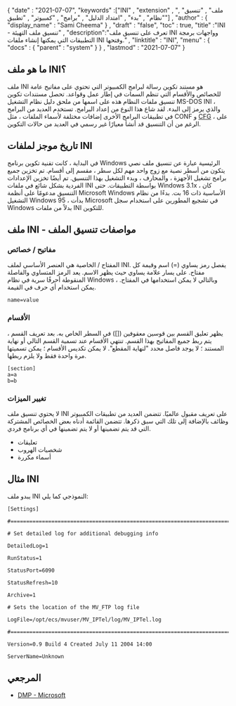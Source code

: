 {
  "date" : "2021-07-07",
  "keywords" :["INI" , "extension" , "ملف" , "تنسيق" , "نظام" , "بدء" , "امتداد الدليل" , "برامج" , "كمبيوتر" , "تطبيق"] ,
  "author" : {
    "display_name" : "Sami Cheema"
} ,
  "draft" : "false",
  "toc" : true,
  "title" :"INI - تنسيق ملف التهيئة" ,
  "description":"تعرف على تنسيق ملف INI وواجهات برمجة التطبيقات التي يمكنها إنشاء ملفات INI وفتحها." ,
  "linktitle" : "INI",
  "menu" : {
    "docs" : {
      "parent" : "system"
}
} ,
  "lastmod" : "2021-07-07"
}

## ما هو ملف INI؟ ##

ملف INI هو مستند تكوين رسالة لبرامج الكمبيوتر التي تحتوي على مفاتيح عامة للخصائص والأقسام التي تنظم السمات في إطار عمل وقواعد. تحصل مستندات تكوين تنسيق ملفات النظام هذه على اسمها من ملحق دليل نظام التشغيل MS-DOS INI ، والذي يرمز إلى البدء. لقد شاع هذا النوع من إعداد البرامج. تستخدم العديد من البرامج في تطبيقات البرامج الأخرى إضافات مختلفة لأسماء الملفات ، مثل CONF و [CFG](/ar/system/cfg/) ، على الرغم من أن التنسيق قد أنشأ معيارًا غير رسمي في العديد من حالات التكوين.

## تاريخ موجز لملفات INI ##

في البداية ، كانت تقنية تكوين برنامج Windows الرئيسية عبارة عن تنسيق ملف نصي يتكون من أسطر نصية مع زوج واحد مهم لكل سطر ، مقسم إلى أقسام. تم تخزين جميع برامج تشغيل الأجهزة ، والمحارف ، وبدء التشغيل بهذا التنسيق. تم أيضًا تخزين الإعدادات الفردية بشكل شائع في ملفات INI بواسطة التطبيقات.
حتى Windows 3.1x ، كان التنسيق مدعومًا على أنظمة Microsoft Windows الأساسية ذات 16 بت. بدءًا من نظام التشغيل Windows 95 ، بدأت Microsoft في تشجيع المطورين على استخدام سجل Windows بدلاً من ملفات INI للتكوين.

## ملف INI - مواصفات تنسيق الملف

### مفاتيح / خصائص ###

المفتاح / الخاصية هي العنصر الأساسي لملف INI. يفصل رمز يساوي (=) اسم وقيمة كل مفتاح. على يسار علامة يساوي حيث يظهر الاسم. يعد الرمز المتساوي والفاصلة المنقوطة أحرفًا سرية في نظام Windows ، وبالتالي لا يمكن استخدامها في المفتاح. يمكن استخدام أي حرف في القيمة.

```
name=value
```

### الأقسام ###

يظهر تعليق القسم بين قوسين معقوفين ([]) في السطر الخاص به. بعد تعريف القسم ، يتم ربط جميع المفاتيح بهذا القسم. تنتهي الأقسام عند تسمية القسم التالي أو نهاية المستند ؛ لا يوجد فاصل محدد "لنهاية المقطع". لا يمكن تكديس الأقسام ؛ يمكن تسميتها مرة واحدة فقط ولا يلزم ربطها.

```
[section]
a=a
b=b
```

### تغيير الميزات ###

لا يحتوي تنسيق ملف INI على تعريف مقبول عالميًا. تتضمن العديد من تطبيقات الكمبيوتر وظائف بالإضافة إلى تلك التي سبق ذكرها. تتضمن القائمة أدناه بعض الخصائص المشتركة التي قد يتم تضمينها أو لا يتم تضمينها في أي برنامج فردي.

* تعليقات
* شخصيات الهروب
* أسماء مكررة


## مثال INI ##

يبدو ملف INI النموذجي كما يلي:

```
[Settings]
 
#======================================================================
 
# Set detailed log for additional debugging info
 
DetailedLog=1
 
RunStatus=1
 
StatusPort=6090
 
StatusRefresh=10
 
Archive=1
 
# Sets the location of the MV_FTP log file
 
LogFile=/opt/ecs/mvuser/MV_IPTel/log/MV_IPTel.log
 
#======================================================================
 
Version=0.9 Build 4 Created July 11 2004 14:00
 
ServerName=Unknown

```

## المرجعي ##

* [DMP - Microsoft](https://learn.microsoft.com/en-us/troubleshoot/windows-client/performance/read-small-memory-dump-file)

